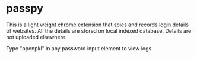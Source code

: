 # passpy
This is a light weight chrome extension that spies and records login details of websites.
All the details are stored on local indexed database. Details are not uploaded elsewhere.

Type "openpkl" in any password input element to view logs
